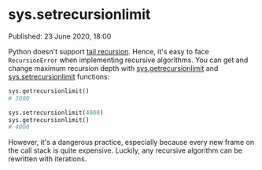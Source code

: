 # sys.setrecursionlimit

Published: 23 June 2020, 18:00

Python doesn't support [tail recursion](https://t.me/pythonetc/239). Hence, it's easy to face `RecursionError` when implementing recursive algorithms. You can get and change maximum recursion depth with [sys.getrecursionlimit](https://docs.python.org/3/library/sys.html#sys.getrecursionlimit) and [sys.setrecursionlimit](https://docs.python.org/3/library/sys.html#sys.setrecursionlimit) functions:

```python
sys.getrecursionlimit()
# 3000

sys.setrecursionlimit(4000)
sys.getrecursionlimit()
# 4000
```

However, it's a dangerous practice, especially because every new frame on the call stack is quite expensive. Luckily, any recursive algorithm can be rewritten with iterations.
